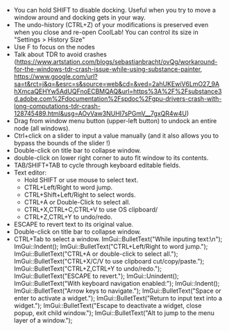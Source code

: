 - You can hold SHIFT to disable docking. Useful when you try to move a window around and docking gets in your way.
- The undo-history (CTRL+Z) of your modifications is preserved even when you close and re-open CoolLab! You can control its size in "Settings > History Size"
- Use F to focus on the nodes
- Talk about TDR to avoid crashes (https://www.artstation.com/blogs/sebastianbracht/ovQg/workaround-for-the-windows-tdr-crash-issue-while-using-substance-painter, https://www.google.com/url?sa=t&rct=j&q=&esrc=s&source=web&cd=&ved=2ahUKEwiV6LmO27_9AhXmcaQEHYw5AdUQFnoECBMQAQ&url=https%3A%2F%2Fsubstance3d.adobe.com%2Fdocumentation%2Fspdoc%2Fgpu-drivers-crash-with-long-computations-tdr-crash-128745489.html&usg=AOvVaw3NUHI7sPGmV__7gxQR4w4U)
- Drag from window menu button (upper-left button) to undock an entire node (all windows).
- Ctrl+click on a slider to input a value manually (and it also allows you to bypass the bounds of the slider !)
- Double-click on title bar to collapse window.
- double-click on lower right corner to auto fit window to its contents.
- TAB/SHIFT+TAB to cycle through keyboard editable fields.
- Text editor:
   - Hold SHIFT or use mouse to select text.
   - CTRL+Left/Right to word jump.
   - CTRL+Shift+Left/Right to select words.
   - CTRL+A or Double-Click to select all.
   - CTRL+X,CTRL+C,CTRL+V to use OS clipboard/
   - CTRL+Z,CTRL+Y to undo/redo.
 - ESCAPE to revert text to its original value.
- Double-click on title bar to collapse window.
- CTRL+Tab to select a window.
    ImGui::BulletText("While inputing text:\n");
    ImGui::Indent();
    ImGui::BulletText("CTRL+Left/Right to word jump.");
    ImGui::BulletText("CTRL+A or double-click to select all.");
    ImGui::BulletText("CTRL+X/C/V to use clipboard cut/copy/paste.");
    ImGui::BulletText("CTRL+Z,CTRL+Y to undo/redo.");
    ImGui::BulletText("ESCAPE to revert.");
    ImGui::Unindent();
    ImGui::BulletText("With keyboard navigation enabled:");
    ImGui::Indent();
    ImGui::BulletText("Arrow keys to navigate.");
    ImGui::BulletText("Space or enter to activate a widget.");
    ImGui::BulletText("Return to input text into a widget.");
    ImGui::BulletText("Escape to deactivate a widget, close popup, exit child window.");
    ImGui::BulletText("Alt to jump to the menu layer of a window.");
